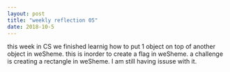 ```yaml
---
layout: post
title: "weekly reflection 05"
date: 2018-10-5
---
```

<p> this week in CS we finished learnig how to put 1 object on top of another object in weSheme. this is inorder to create a flag in weSheme. a challenge is creating a rectangle in weSheme. I am still having issuse with it. </p>
